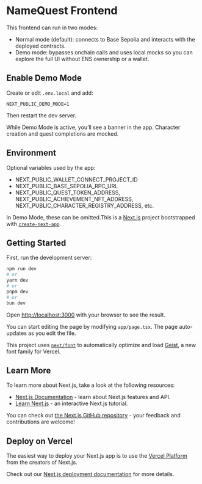 # NameQuest Frontend

This frontend can run in two modes:

- Normal mode (default): connects to Base Sepolia and interacts with the deployed contracts.
- Demo mode: bypasses onchain calls and uses local mocks so you can explore the full UI without ENS ownership or a wallet.

## Enable Demo Mode

Create or edit `.env.local` and add:

```
NEXT_PUBLIC_DEMO_MODE=1
```

Then restart the dev server.

While Demo Mode is active, you’ll see a banner in the app. Character creation and quest completions are mocked.

## Environment

Optional variables used by the app:

- NEXT_PUBLIC_WALLET_CONNECT_PROJECT_ID
- NEXT_PUBLIC_BASE_SEPOLIA_RPC_URL
- NEXT_PUBLIC_QUEST_TOKEN_ADDRESS, NEXT_PUBLIC_ACHIEVEMENT_NFT_ADDRESS, NEXT_PUBLIC_CHARACTER_REGISTRY_ADDRESS, etc.

In Demo Mode, these can be omitted.This is a [Next.js](https://nextjs.org) project bootstrapped with [`create-next-app`](https://nextjs.org/docs/app/api-reference/cli/create-next-app).

## Getting Started

First, run the development server:

```bash
npm run dev
# or
yarn dev
# or
pnpm dev
# or
bun dev
```

Open [http://localhost:3000](http://localhost:3000) with your browser to see the result.

You can start editing the page by modifying `app/page.tsx`. The page auto-updates as you edit the file.

This project uses [`next/font`](https://nextjs.org/docs/app/building-your-application/optimizing/fonts) to automatically optimize and load [Geist](https://vercel.com/font), a new font family for Vercel.

## Learn More

To learn more about Next.js, take a look at the following resources:

- [Next.js Documentation](https://nextjs.org/docs) - learn about Next.js features and API.
- [Learn Next.js](https://nextjs.org/learn) - an interactive Next.js tutorial.

You can check out [the Next.js GitHub repository](https://github.com/vercel/next.js) - your feedback and contributions are welcome!

## Deploy on Vercel

The easiest way to deploy your Next.js app is to use the [Vercel Platform](https://vercel.com/new?utm_medium=default-template&filter=next.js&utm_source=create-next-app&utm_campaign=create-next-app-readme) from the creators of Next.js.

Check out our [Next.js deployment documentation](https://nextjs.org/docs/app/building-your-application/deploying) for more details.
